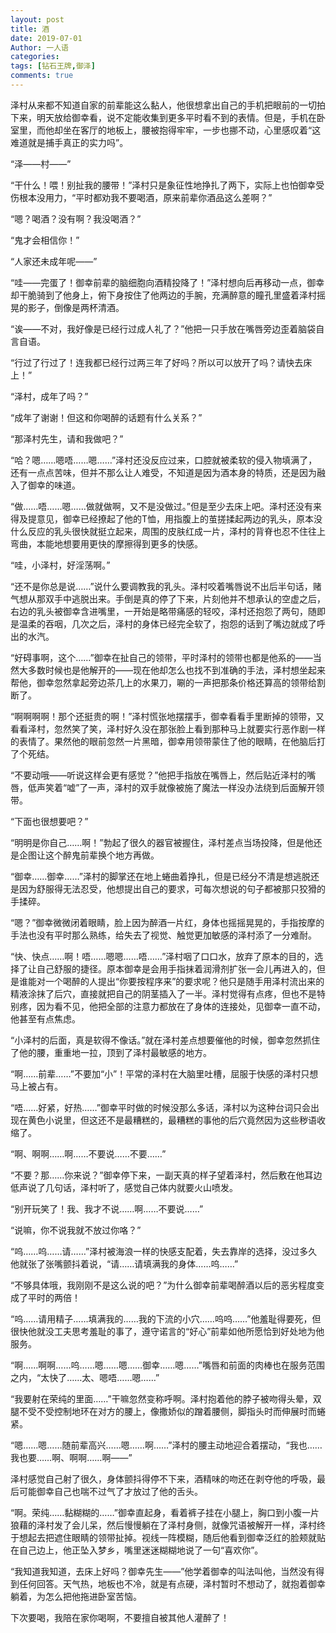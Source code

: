 ```yaml
---
layout: post
title: 酒
date: 2019-07-01
Author: 一人语
categories: 
tags: [钻石王牌,御泽]
comments: true
---
```

泽村从来都不知道自家的前辈能这么黏人，他很想拿出自己的手机把眼前的一切拍下来，明天放给御幸看，说不定能收集到更多平时看不到的表情。但是，手机在卧室里，而他却坐在客厅的地板上，腰被抱得牢牢，一步也挪不动，心里感叹着“这难道就是捕手真正的实力吗”。

“泽——村——”

“干什么！喂！别扯我的腰带！”泽村只是象征性地挣扎了两下，实际上也怕御幸受伤根本没用力，“平时都劝我不要喝酒，原来前辈你酒品这么差啊？”

“嗯？喝酒？没有啊？我没喝酒？”

“鬼才会相信你！”

“人家还未成年呢——”

“哇——完蛋了！御幸前辈的脑细胞向酒精投降了！”泽村想向后再移动一点，御幸却干脆骑到了他身上，俯下身按住了他两边的手腕，充满醉意的瞳孔里盛着泽村摇晃的影子，倒像是两杯清酒。

“诶——不对，我好像是已经行过成人礼了？”他把一只手放在嘴唇旁边歪着脑袋自言自语。

“行过了行过了！连我都已经行过两三年了好吗？所以可以放开了吗？请快去床上！”

“泽村，成年了吗？”

“成年了谢谢！但这和你喝醉的话题有什么关系？”

“那泽村先生，请和我做吧？”

“哈？嗯……嗯唔……嗯……”泽村还没反应过来，口腔就被柔软的侵入物填满了，还有一点点苦味，但并不那么让人难受，不知道是因为酒本身的特质，还是因为融入了御幸的味道。

“做……唔……嗯……做就做啊，又不是没做过。”但是至少去床上吧。泽村还没有来得及提意见，御幸已经撩起了他的T恤，用指腹上的茧搓揉起两边的乳头，原本没什么反应的乳头很快就挺立起来，周围的皮肤红成一片，泽村的背脊也忍不住往上弯曲，本能地想要用更快的摩擦得到更多的快感。

“哇，小泽村，好淫荡啊。”

“还不是你总是说……”说什么要调教我的乳头。泽村咬着嘴唇说不出后半句话，赌气想从那双手中逃脱出来。手倒是真的停了下来，片刻他并不想承认的空虚之后，右边的乳头被御幸含进嘴里，一开始是略带痛感的轻咬，泽村还抱怨了两句，随即是温柔的吞咽，几次之后，泽村的身体已经完全软了，抱怨的话到了嘴边就成了呼出的水汽。

“好碍事啊，这个……”御幸在扯自己的领带，平时泽村的领带也都是他系的——当然大多数时候也是他解开的——现在他却怎么也找不到准确的手法，泽村想坐起来帮他，御幸忽然拿起旁边茶几上的水果刀，唰的一声把那条价格还算高的领带给割断了。

“啊啊啊啊！那个还挺贵的啊！”泽村慌张地摆摆手，御幸看看手里断掉的领带，又看看泽村，忽然笑了笑，泽村好久没在那张脸上看到那种马上就要实行恶作剧一样的表情了。果然他的眼前忽然一片黑暗，御幸用领带蒙住了他的眼睛，在他脑后打了个死结。

“不要动哦——听说这样会更有感觉？”他把手指放在嘴唇上，然后贴近泽村的嘴唇，低声笑着“嘘”了一声，泽村的双手就像被施了魔法一样没办法绕到后面解开领带。

“下面也很想要吧？”

“明明是你自己……啊！”勃起了很久的器官被握住，泽村差点当场投降，但是他还是企图让这个醉鬼前辈换个地方再做。

“御幸……御幸……”泽村的脚掌还在地上蜷曲着挣扎，但是已经分不清是想逃脱还是因为舒服得无法忍受，他想提出自己的要求，可每次想说的句子都被那只狡猾的手揉碎。

“嗯？”御幸微微闭着眼睛，脸上因为醉酒一片红，身体也摇摇晃晃的，手指按摩的手法也没有平时那么熟练，给失去了视觉、触觉更加敏感的泽村添了一分难耐。

“快、快点……啊！唔……嗯嗯……唔……”泽村咽了口口水，放弃了原本的目的，选择了让自己舒服的捷径。原本御幸是会用手指抹着润滑剂扩张一会儿再进入的，但是谁能对一个喝醉的人提出“你要按程序来”的要求呢？他只是随手用泽村流出来的精液涂抹了后穴，直接就把自己的阴茎插入了一半。泽村觉得有点疼，但也不是特别疼，因为看不见，他把全部的注意力都放在了身体的连接处，见御幸一直不动，他甚至有点焦虑。

“小泽村的后面，真是软得不像话。”就在泽村差点想要催他的时候，御幸忽然抓住了他的腰，重重地一拉，顶到了泽村最敏感的地方。

“啊……前辈……”不要加“小”！平常的泽村在大脑里吐槽，屈服于快感的泽村只想马上被占有。

“唔……好紧，好热……”御幸平时做的时候没那么多话，泽村以为这种台词只会出现在黄色小说里，但这还不是最糟糕的，最糟糕的事他的后穴竟然因为这些秽语收缩了。

“啊、啊啊……啊……不要说……不要……”

“不要？那……你来说？”御幸停下来，一副天真的样子望着泽村，然后敷在他耳边低声说了几句话，泽村听了，感觉自己体内就要火山喷发。

“别开玩笑了！我、我才不说……啊……不要说……”

“说嘛，你不说我就不放过你咯？”

“呜……呜……请……”泽村被海浪一样的快感支配着，失去靠岸的选择，没过多久他就张了张嘴颤抖着说，“请……请填满我的身体……呜……”

“不够具体哦，我刚刚不是这么说的吧？”为什么御幸前辈喝醉酒以后的恶劣程度变成了平时的两倍！

“呜……请用精子……填满我的……我的下流的小穴……呜呜……”他羞耻得要死，但很快他就没工夫思考羞耻的事了，遵守诺言的“好心”前辈如他所愿恰到好处地为他服务。

“啊……啊啊……呜……嗯……嗯……御幸……嗯……”嘴唇和前面的肉棒也在服务范围之内，“太快了……太、嗯唔……嗯……”

“我要射在荣纯的里面……”干嘛忽然变称呼啊。泽村抱着他的脖子被吻得头晕，双腿不受不受控制地环在对方的腰上，像撒娇似的蹭着腰侧，脚指头时而伸展时而蜷紧。

“嗯……嗯……随前辈高兴……嗯……啊……”泽村的腰主动地迎合着摆动，“我也……我也要……啊、啊啊……啊——”

泽村感觉自己射了很久，身体颤抖得停不下来，酒精味的吻还在剥夺他的呼吸，最后可能御幸自己也喘不过气了才放过了他的舌头。

“啊。荣纯……黏糊糊的……”御幸直起身，看着裤子挂在小腿上，胸口到小腹一片狼藉的泽村发了会儿呆，然后慢慢躺在了泽村身侧，就像咒语被解开一样，泽村终于想起去把遮住眼睛的领带扯掉。视线一阵模糊，随后他看到御幸泛红的脸颊就贴在自己边上，他正坠入梦乡，嘴里迷迷糊糊地说了一句“喜欢你”。

“我知道我知道，去床上好吗？御幸先生——”他学着御幸的叫法叫他，当然没有得到任何回答。天气热，地板也不冷，就是有点硬，泽村暂时不想动了，就抱着御幸躺着，为怎么把他拖进卧室苦恼。

下次要喝，我陪在家你喝啊，不要擅自被其他人灌醉了！
